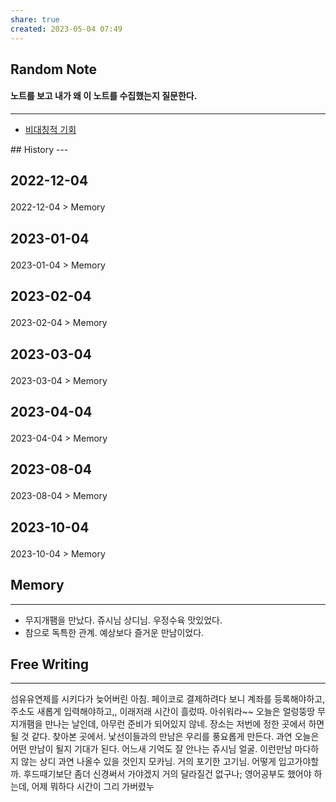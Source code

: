 ```yaml
---
share: true
created: 2023-05-04 07:49
---
```


## Random Note
#### 노트를 보고 내가 왜 이 노트를 수집했는지 질문한다.
---
<p><span><ul>
<li><a data-tooltip-position="top" aria-label="Infinity Drawer/비대칭적 기회.md" data-href="Infinity Drawer/비대칭적 기회.md" href="Infinity Drawer/비대칭적 기회.md" class="internal-link" target="_blank" rel="noopener">비대칭적 기회</a></li>
</ul></span></p>
## History
---
<h2><span><p>2022-12-04</p></span></h2><p><span><p><span alt="2022-12-04 > Memory" src="2022-12-04#Memory" class="internal-embed">2022-12-04 &gt; Memory</span></p></span></p><h2><span><p>2023-01-04</p></span></h2><p><span><p><span alt="2023-01-04 > Memory" src="2023-01-04#Memory" class="internal-embed">2023-01-04 &gt; Memory</span></p></span></p><h2><span><p>2023-02-04</p></span></h2><p><span><p><span alt="2023-02-04 > Memory" src="2023-02-04#Memory" class="internal-embed">2023-02-04 &gt; Memory</span></p></span></p><h2><span><p>2023-03-04</p></span></h2><p><span><p><span alt="2023-03-04 > Memory" src="2023-03-04#Memory" class="internal-embed">2023-03-04 &gt; Memory</span></p></span></p><h2><span><p>2023-04-04</p></span></h2><p><span><p><span alt="2023-04-04 > Memory" src="2023-04-04#Memory" class="internal-embed">2023-04-04 &gt; Memory</span></p></span></p><h2><span><p>2023-08-04</p></span></h2><p><span><p><span alt="2023-08-04 > Memory" src="2023-08-04#Memory" class="internal-embed">2023-08-04 &gt; Memory</span></p></span></p><h2><span><p>2023-10-04</p></span></h2><p><span><p><span alt="2023-10-04 > Memory" src="2023-10-04#Memory" class="internal-embed">2023-10-04 &gt; Memory</span></p></span></p>


## Memory
---
- 무지개팸을 만났다. 쥬시님 상디님. 우정수육 맛있었다.
- 참으로 독특한 관계. 예상보다 즐거운 만남이었다.


## Free Writing
---
섬유유연제를 시키다가 늦어버린 아침. 페이코로 결제하려다 보니 계좌를 등록해야하고, 주소도 새롭게 입력해야하고,, 이래저래 시간이 흘렀따.
아쉬워라~~ 오늘은 얼렁뚱땅 무지개팸을 만나는 날인데, 아무런 준비가 되어있지 않네.
장소는 저번에 정한 곳에서 하면 될 것 같다. 찾아본 곳에서. 
낯선이들과의 만남은 우리를 풍요롭게 만든다. 과연 오늘은 어떤 만남이 될지 기대가 된다.
어느새 기억도 잘 안나는 쥬시님 얼굴. 이런만남 마다하지 않는 상디
과연 나올수 있을 것인지 모카님. 거의 포기한 고기님.
어떻게 입고가야할까. 후드때기보단 좀더 신경써서 가야겠지
거의 달라질건 없구나;
영어공부도 했어야 하는데, 어제 뭐하다 시간이 그리 가버렸누

